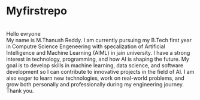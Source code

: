 # Myfirstrepo
<br>
Hello evryone
<br>
My name is M.Thanush Reddy. I am currently pursuing my B.Tech first year in Computre Science Engeneering with specalization of Artificial Intelligence and Machine Learning (AIML) in jain university. I have a strong interest in technology, programming, and how AI is shaping the future. My goal is to develop skills in machine learning, data science, and software development so I can contribute to innovative projects in the field of AI. I am also eager to learn new technologies, work on real-world problems, and grow both personally and professionally during my engineering journey.
<br>
Thank you.

